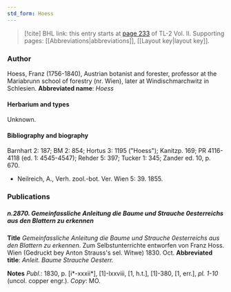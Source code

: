 ```yaml
---
std_form: Hoess
---
```


> [!cite] BHL link: this entry starts at [page 233](https://www.biodiversitylibrary.org/page/33068475) of TL-2 Vol. II.
> Supporting pages: [[Abbreviations|abbreviations]], [[Layout key|layout key]].

### Author

Hoess, Franz (1756-1840), Austrian botanist and forester, professor at the Mariabrunn school of forestry (nr. Wien), later at Windischmarchwitz in Schlesien. 
**Abbreviated name**: *Hoess*

#### Herbarium and types

Unknown.

#### Bibliography and biography

Barnhart 2: 187; BM 2: 854; Hortus 3: 1195 ("Hoess"); Kanitzp. 169; PR 4116-4118 (ed. 1: 4545-4547); Rehder 5: 397; Tucker 1: 345; Zander ed. 10, p. 670.
- Neilreich, A., Verh. zool.-bot. Ver. Wien 5: 39. 1855.

### Publications

##### n.2870. Gemeinfassliche Anleitung die Baume und Strauche 0esterreichs aus den Blattern zu erkennen

**Title**
*Gemeinfassliche Anleitung die Baume und Strauche 0esterreichs aus den Blattern zu erkennen*. Zum Selbstunterrichte entworfen von Franz Hoss. Wien (Gedruckt bey Anton Strauss's sel. Witwe) 1830. Oct.
**Abbreviated title**: *Anleit. Baume Strauche Oesterr.*

**Notes**
*Publ*.: 1830, p. \[i\*-xxxii\*\], \[1\]-lxxviii, \[1, h.t.\], \[1\]-380, \[1, err.\], *pl. 1-10* (uncol. copper engr.). *Copy*: MO.

